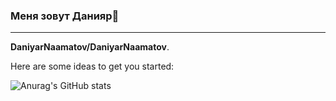 ### Меня зовут Данияр👋

---
**DaniyarNaamatov/DaniyarNaamatov**.

Here are some ideas to get you started:

![Anurag's GitHub stats](https://github-readme-stats.vercel.app/api?DaniyarNaamatov=anuraghazra&show_icons=true&theme=radical)

